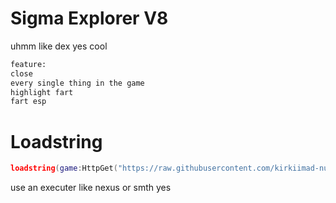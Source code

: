 # Sigma Explorer V8
uhmm like dex yes cool
```txt
feature:
close
every single thing in the game
highlight fart
fart esp
```
# Loadstring
```lua
loadstring(game:HttpGet("https://raw.githubusercontent.com/kirkiimad-nuker/Sigma-Explorer-V8/20223735b8d5664633719a4bf3b073e66ba2996e/sigmaex.lua"))()
```
use an executer like nexus or smth
yes
